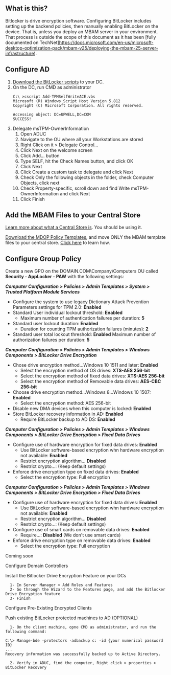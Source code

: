 ## What is this?
Bitlocker is drive encryption software. Configuring BitLocker includes setting up the backend policies, then manually enabling BitLocker on the device.  That is, unless you deploy an MBAM server in your environment.  That process is outside the scope of this document as it has been [fully documented on TechNet]https://docs.microsoft.com/en-us/microsoft-desktop-optimization-pack/mbam-v25/deploying-the-mbam-25-server-infrastructure).

## Configure AD
1. [Download the BitLocker scripts](https://technet.microsoft.com/en-us/library/dn466534.aspx#Sample#scripts) to your DC.
2. On the DC, run CMD as administrator
	```
	C:\ >cscript Add-TPMSelfWriteACE.vbs
	Microsoft (R) Windows Script Host Version 5.812
	Copyright (C) Microsoft Corporation. All rights reserved.

	Accessing object: DC=UPWELL,DC=COM
	SUCCESS!
	```
3. Delegate msTPM-OwnerInformation
	1. Open ADUC
	2. Navigate to the OU where all your Workstations are stored
	3. Right Click on it > Delegate Control...
	4. Click Next on the welcome screen
	5. Click Add... button
	6. Type SELF, hit the Check Names button, and click OK
	7. Click Next
	8. Click Create a custom task to delegate and click Next
	9. Check Only the following objects in the folder, check Computer Objects, click next
	10. Check Property-specific, scroll down and find Write msTPM-OwnerInformation and click Next
	11. Click Finish

## Add the MBAM Files to your Central Store
[Learn more about what a Central Store is](https://support.microsoft.com/en-us/help/3087759/how-to-create-and-manage-the-central-store-for-group-policy-administra).  You should be using it.

[Download the MDOP Policy Templates](https://www.microsoft.com/en-us/download/details.aspx?id=55531), and move ONLY the MBAM template files to your central store.  [Click here](https://docs.microsoft.com/en-us/microsoft-desktop-optimization-pack/mbam-v25/copying-the-mbam-25-group-policy-templates) to learn how.

## Configure Group Policy
Create a new GPO on the DOMAIN.COM\Company\Computers OU called **Security - AppLocker - PAW** with the following settings:

***Computer Configuration > Policies > Admin Templates > System > Trusted Platform Module Services***
* Configure the system to use legacy Dictionary Attack Prevention Parameters settings for TPM 2.0: **Enabled**
* Standard User individual lockout threshold: **Enabled**
	* Maximum number of authentication failures per duration: **5**
* Standard user lockout duration: **Enabled**
	* Duration for counting TPM authorization failures (minutes): **2**
* Standard user total lockout threshold: **Enabled**
	Maximum number of authorization failures per duration: **5**

***Computer Configuration > Policies > Admin Templates > Windows Components > BitLocker Drive Encryption***
* Chose drive encryption method...Windows 10 1511 and later: **Enabled**
	* Select the encryption method of OS drives: **XTS-AES 256-bit**
	* Select the encryption method of fixed data drives: **XTS-AES 256-bit**
	* Select the encryption method of Removable data drives: **AES-CBC 256-bit**
* Choose drive encryption method...Windows 8...Windows 10 1507: **Enabled**
	* Select the encryption method: AES 256-bit
* Disable new DMA devices when this computer is locked: **Enabled**
* Store BitLocker recovery information in AD: **Enabled**
	* Require BitLocker backup to AD DS: **Enabled**

***Computer Configuration > Policies > Admin Templates > Windows Components > BitLocker Drive Encryption > Fixed Data Drives***
* Configure use of hardware encryption for fixed data drives: **Enabled**
	* Use BitLocker software-based encryption whn hardware encryption not available: **Enabled**
	* Restrict encryption algorithm... **Disabled**
	* Restrict crypto...: (Keep default settings)
* Enforce drive encryption type on fixed data drives: **Enabled**
	* Select the encryption type: Full encryption

***Computer Configuration > Policies > Admin Templates > Windows Components > BitLocker Drive Encryption > Fixed Data Drives***
* Configure use of hardware encryption for fixed data drives: **Enabled**
	* Use BitLocker software-based encryption whn hardware encryption not available: **Enabled**
	* Restrict encryption algorithm... **Disabled**
	* Restrict crypto...: (Keep default settings)
* Configure use of smart cards on removable data drives: **Enabled**
	* Require...: **Disabled** (We don't use smart cards)
* Enforce drive encryption type on removable data drives: **Enabled**
	* Select the encryption type: Full encryption







Coming soon

Configure Domain Controllers
         
Install the Bitlocker Drive Encryption Feature on your DCs

      1- In Server Manager > Add Roles and Features
      2- Go through the Wizard to the Features page, and add the Bitlocker Drive Encryption feature
      3- Finish

Configure Pre-Existing Encrypted Clients
         
Push existing BitLocker protected machines to AD (OPTIONAL)

      1- On the client machine, opne CMD as administrator, and run the following command:
         
~~~~~~~~~~~~~~~~~~~~~~~~~~~~~~~~~
C:\> Manage-bde -protectors -adbackup c: -id {your numerical password ID}
...
Recovery information was successfully backed up to Active Directory.
~~~~~~~~~~~~~~~~~~~~~~~~~~~~~~~~~

      2- Verify in ADUC, find the computer, Right click > properties > BitLocker Recovery
